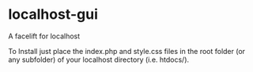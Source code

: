 localhost-gui
=============

A facelift for localhost


To Install just place the index.php and style.css files in the root folder (or any subfolder) of your localhost directory (i.e. htdocs/).